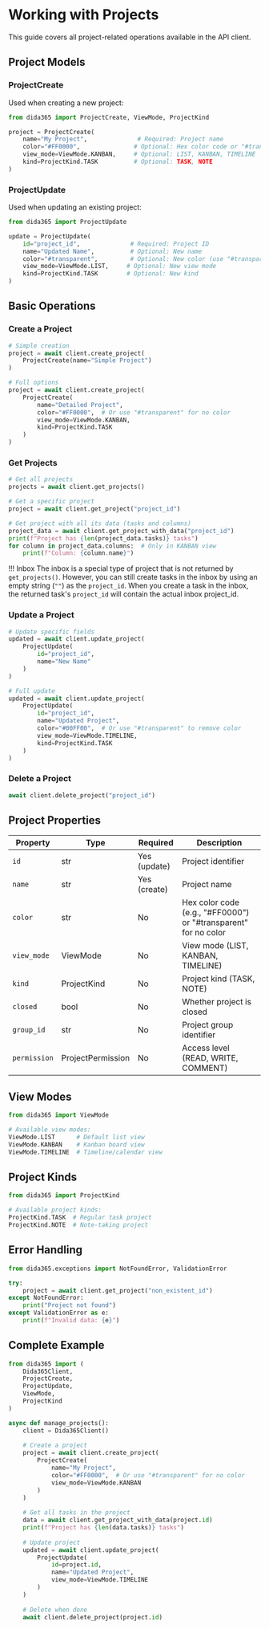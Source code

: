 # Working with Projects

This guide covers all project-related operations available in the API client.

## Project Models

### ProjectCreate
Used when creating a new project:

```python
from dida365 import ProjectCreate, ViewMode, ProjectKind

project = ProjectCreate(
    name="My Project",              # Required: Project name
    color="#FF0000",               # Optional: Hex color code or "#transparent" for no color
    view_mode=ViewMode.KANBAN,     # Optional: LIST, KANBAN, TIMELINE
    kind=ProjectKind.TASK          # Optional: TASK, NOTE
)
```

### ProjectUpdate
Used when updating an existing project:

```python
from dida365 import ProjectUpdate

update = ProjectUpdate(
    id="project_id",              # Required: Project ID
    name="Updated Name",          # Optional: New name
    color="#transparent",         # Optional: New color (use "#transparent" to remove color)
    view_mode=ViewMode.LIST,     # Optional: New view mode
    kind=ProjectKind.TASK        # Optional: New kind
)
```

## Basic Operations

### Create a Project

```python
# Simple creation
project = await client.create_project(
    ProjectCreate(name="Simple Project")
)

# Full options
project = await client.create_project(
    ProjectCreate(
        name="Detailed Project",
        color="#FF0000",  # Or use "#transparent" for no color
        view_mode=ViewMode.KANBAN,
        kind=ProjectKind.TASK
    )
)
```

### Get Projects

```python
# Get all projects
projects = await client.get_projects()

# Get a specific project
project = await client.get_project("project_id")

# Get project with all its data (tasks and columns)
project_data = await client.get_project_with_data("project_id")
print(f"Project has {len(project_data.tasks)} tasks")
for column in project_data.columns:  # Only in KANBAN view
    print(f"Column: {column.name}")
```


!!! Inbox
    The inbox is a special type of project that is not returned by `get_projects()`. However, you can still create tasks in the inbox by using an empty string (`""`) as the `project_id`. When you create a task in the inbox, the returned task's `project_id` will contain the actual inbox project_id.



### Update a Project

```python
# Update specific fields
updated = await client.update_project(
    ProjectUpdate(
        id="project_id",
        name="New Name"
    )
)

# Full update
updated = await client.update_project(
    ProjectUpdate(
        id="project_id",
        name="Updated Project",
        color="#00FF00",  # Or use "#transparent" to remove color
        view_mode=ViewMode.TIMELINE,
        kind=ProjectKind.TASK
    )
)
```

### Delete a Project

```python
await client.delete_project("project_id")
```

## Project Properties

| Property | Type | Required | Description |
|----------|------|----------|-------------|
| `id` | str | Yes (update) | Project identifier |
| `name` | str | Yes (create) | Project name |
| `color` | str | No | Hex color code (e.g., "#FF0000") or "#transparent" for no color |
| `view_mode` | ViewMode | No | View mode (LIST, KANBAN, TIMELINE) |
| `kind` | ProjectKind | No | Project kind (TASK, NOTE) |
| `closed` | bool | No | Whether project is closed |
| `group_id` | str | No | Project group identifier |
| `permission` | ProjectPermission | No | Access level (READ, WRITE, COMMENT) |

## View Modes

```python
from dida365 import ViewMode

# Available view modes:
ViewMode.LIST      # Default list view
ViewMode.KANBAN    # Kanban board view
ViewMode.TIMELINE  # Timeline/calendar view
```

## Project Kinds

```python
from dida365 import ProjectKind

# Available project kinds:
ProjectKind.TASK  # Regular task project
ProjectKind.NOTE  # Note-taking project
```

## Error Handling

```python
from dida365.exceptions import NotFoundError, ValidationError

try:
    project = await client.get_project("non_existent_id")
except NotFoundError:
    print("Project not found")
except ValidationError as e:
    print(f"Invalid data: {e}")
```

## Complete Example

```python
from dida365 import (
    Dida365Client,
    ProjectCreate,
    ProjectUpdate,
    ViewMode,
    ProjectKind
)

async def manage_projects():
    client = Dida365Client()
    
    # Create a project
    project = await client.create_project(
        ProjectCreate(
            name="My Project",
            color="#FF0000",  # Or use "#transparent" for no color
            view_mode=ViewMode.KANBAN
        )
    )
    
    # Get all tasks in the project
    data = await client.get_project_with_data(project.id)
    print(f"Project has {len(data.tasks)} tasks")
    
    # Update project
    updated = await client.update_project(
        ProjectUpdate(
            id=project.id,
            name="Updated Project",
            view_mode=ViewMode.TIMELINE
        )
    )
    
    # Delete when done
    await client.delete_project(project.id)
``` 